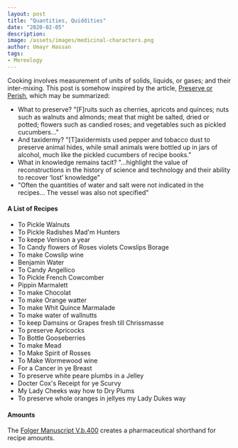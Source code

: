 ```yaml
---
layout: post
title: "Quantities, Quiddities"
date: "2020-02-05"
description:
image: /assets/images/medicinal-characters.png
author: Umayr Hassan
tags:
- Mereology
---
```

Cooking involves measurement of units of solids, liquids, or gases; and their inter-mixing. This post is 
somehow inspired by the article, [Preserve or Perish](https://royalsocietypublishing.org/doi/10.1098/rsnr.2019.0004), 
which may be summarized: 
* What to preserve? "[F]ruits such as cherries, apricots and quinces; nuts such as walnuts and almonds; meat 
  that might be salted, dried or potted; flowers such as candied roses; and vegetables such as pickled cucumbers..."
* And taxidermy? "[T]axidermists used pepper and tobacco dust to preserve animal hides, while small animals were 
  bottled up in jars of alcohol, much like the pickled cucumbers of recipe books."
* What in knowledge remains tacit? "...highlight the value of reconstructions in the history of science and 
  technology and their ability to recover ‘lost’ knowledge"
* "Often the quantities of water and salt were not indicated in the recipes... The vessel was also not specified"

#### A List of Recipes 
* To Pickle Walnuts
* To Pickle Radishes Mad'm Hunters
* To keepe Venison a year
* To Candy flowers of Roses violets Cowslips Borage
* To make Cowslip wine
* Benjamin Water
* To Candy Angellico
* To Pickle French Cowcomber
* Pippin Marmalett
* To make Chocolat
* To make Orange watter
* To make Whit Quince Marmalade
* To make water of wallnutts
* To keep Damsins or Grapes fresh till Chrissmasse
* To preserve Apricocks
* To Bottle Gooseberries
* To make Mead
* To Make Spirit of Rosses
* To Make Wormewood wine
* For a Cancer in ye Breast
* To preserve white peare plumbs in a Jelley
* Docter Cox's Receipt for ye Scurvy
* My Lady Cheeks way how to Dry Plums
* To preserve whole oranges in jellyes my Lady Dukes way

#### Amounts
The [Folger Manuscript V.b.400](https://emroc.hypotheses.org/ongoing-projects/the-folger-manuscript-v-b-400-project) 
creates a pharmaceutical shorthand for recipe amounts.